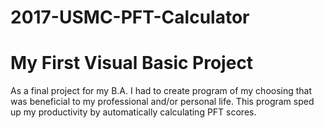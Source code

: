 # 2017-USMC-PFT-Calculator

<h1>My First Visual Basic Project</h1>
<p>As a final project for my B.A. I had to create program of my choosing that was beneficial to my professional and/or personal life. This program sped up my productivity by automatically calculating PFT scores. </p>

